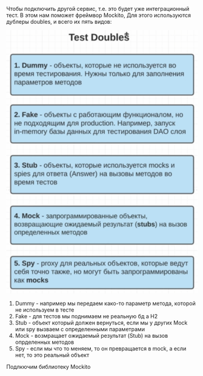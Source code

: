 Чтобы подключить другой сервис, т.е. это будет уже интеграционный тест.
В этом нам поможет фреймвор Mockito,
Для этого используются дублеры doubles, и всего их пять видов:

![doubles](src/main/resources/doubles.png)

1. Dummy - например мы передаем како-то параметр метода, которой не используем в тесте
2. Fake - для тестов мы поднимаем не реальную бд а H2
3. Stub - объект который должен вернуться, если мы у других Mock или spy вызваем с определенными 
   параметрами
4. Mock - возмращает ожидаемый результат (Stub) на вызов опрделенных методов
5. Spy - если мы что то меняем, то он превращается в mock, а если нет, то это реальный объект

Подлкючим библиотеку Mockito
